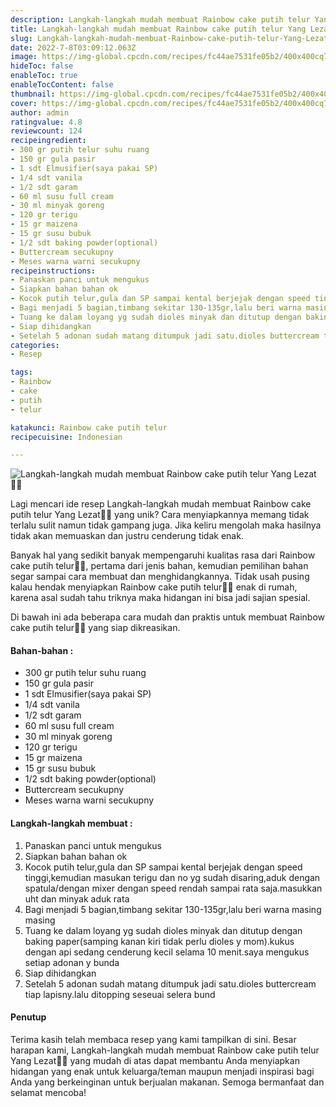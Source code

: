 ```yaml
---
description: Langkah-langkah mudah membuat Rainbow cake putih telur Yang Lezat"
title: Langkah-langkah mudah membuat Rainbow cake putih telur Yang Lezat
slug: Langkah-langkah-mudah-membuat-Rainbow-cake-putih-telur-Yang-Lezat
date: 2022-7-8T03:09:12.063Z
image: https://img-global.cpcdn.com/recipes/fc44ae7531fe05b2/400x400cq70/photo.jpg
hideToc: false
enableToc: true
enableTocContent: false
thumbnail: https://img-global.cpcdn.com/recipes/fc44ae7531fe05b2/400x400cq70/photo.jpg
cover: https://img-global.cpcdn.com/recipes/fc44ae7531fe05b2/400x400cq70/photo.jpg
author: admin
ratingvalue: 4.8
reviewcount: 124
recipeingredient:
- 300 gr putih telur suhu ruang
- 150 gr gula pasir
- 1 sdt Elmusifier(saya pakai SP)
- 1/4 sdt vanila
- 1/2 sdt garam
- 60 ml susu full cream
- 30 ml minyak goreng
- 120 gr terigu
- 15 gr maizena
- 15 gr susu bubuk
- 1/2 sdt baking powder(optional)
- Buttercream secukupny
- Meses warna warni secukupny
recipeinstructions:
- Panaskan panci untuk mengukus
- Siapkan bahan bahan ok
- Kocok putih telur,gula dan SP sampai kental berjejak dengan speed tinggi,kemudian masukan terigu dan no yg sudah disaring,aduk dengan spatula/dengan mixer dengan speed rendah sampai rata saja.masukkan uht dan minyak aduk rata
- Bagi menjadi 5 bagian,timbang sekitar 130-135gr,lalu beri warna masing masing
- Tuang ke dalam loyang yg sudah dioles minyak dan ditutup dengan baking paper(samping kanan kiri tidak perlu dioles y mom).kukus dengan api sedang cenderung kecil selama 10 menit.saya mengukus setiap adonan y bunda
- Siap dihidangkan
- Setelah 5 adonan sudah matang ditumpuk jadi satu.dioles buttercream tiap lapisny.lalu ditopping seseuai selera bund
categories:
- Resep

tags:
- Rainbow
- cake
- putih
- telur

katakunci: Rainbow cake putih telur
recipecuisine: Indonesian

---
```


![Langkah-langkah mudah membuat Rainbow cake putih telur Yang Lezat👩‍🍳](https://img-global.cpcdn.com/recipes/fc44ae7531fe05b2/400x400cq70/photo.jpg)

Lagi mencari ide resep Langkah-langkah mudah membuat Rainbow cake putih telur Yang Lezat👩‍🍳 yang unik? Cara menyiapkannya memang tidak terlalu sulit namun tidak gampang juga. Jika keliru mengolah maka hasilnya tidak akan memuaskan dan justru cenderung tidak enak.

Banyak hal yang sedikit banyak mempengaruhi kualitas rasa dari Rainbow cake putih telur👩‍🍳, pertama dari jenis bahan, kemudian pemilihan bahan segar sampai cara membuat dan menghidangkannya. Tidak usah pusing kalau hendak menyiapkan Rainbow cake putih telur👩‍🍳 enak di rumah, karena asal sudah tahu triknya maka hidangan ini bisa jadi sajian spesial.

Di bawah ini ada beberapa cara mudah dan praktis untuk membuat Rainbow cake putih telur👩‍🍳 yang siap dikreasikan.

<!--inarticleads1-->

#### Bahan-bahan :

- 300 gr putih telur suhu ruang
- 150 gr gula pasir
- 1 sdt Elmusifier(saya pakai SP)
- 1/4 sdt vanila
- 1/2 sdt garam
- 60 ml susu full cream
- 30 ml minyak goreng
- 120 gr terigu
- 15 gr maizena
- 15 gr susu bubuk
- 1/2 sdt baking powder(optional)
- Buttercream secukupny
- Meses warna warni secukupny

<!--inarticleads2-->

#### Langkah-langkah membuat :

1. Panaskan panci untuk mengukus
1. Siapkan bahan bahan ok
1. Kocok putih telur,gula dan SP sampai kental berjejak dengan speed tinggi,kemudian masukan terigu dan no yg sudah disaring,aduk dengan spatula/dengan mixer dengan speed rendah sampai rata saja.masukkan uht dan minyak aduk rata
1. Bagi menjadi 5 bagian,timbang sekitar 130-135gr,lalu beri warna masing masing
1. Tuang ke dalam loyang yg sudah dioles minyak dan ditutup dengan baking paper(samping kanan kiri tidak perlu dioles y mom).kukus dengan api sedang cenderung kecil selama 10 menit.saya mengukus setiap adonan y bunda
1. Siap dihidangkan
1. Setelah 5 adonan sudah matang ditumpuk jadi satu.dioles buttercream tiap lapisny.lalu ditopping seseuai selera bund

#### Penutup

Terima kasih telah membaca resep yang kami tampilkan di sini. Besar harapan kami, Langkah-langkah mudah membuat Rainbow cake putih telur Yang Lezat👩‍🍳 yang mudah di atas dapat membantu Anda menyiapkan hidangan yang enak untuk keluarga/teman maupun menjadi inspirasi bagi Anda yang berkeinginan untuk berjualan makanan. Semoga bermanfaat dan selamat mencoba!